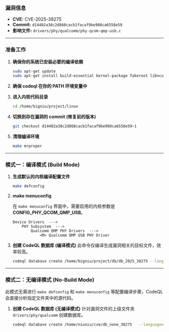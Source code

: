 ### **漏洞信息**

*   **CVE:** CVE-2025-38275
*   **Commit:** `d14402a38c2d868cacb1facaf9be908ca6558e59`
*   **影响文件:** `drivers/phy/qualcomm/phy-qcom-qmp-usb.c`

---

### **准备工作**

1.  **确保你的系统已安装必要的编译依赖**

    ```bash
    sudo apt-get update
    sudo apt-get install build-essential kernel-package fakeroot libncurses5-dev libssl-dev ccache flex bison libelf-dev clang llvm
    ```

2.  **确保 codeql 在你的 PATH 环境变量中**

3.  **进入内核代码目录**

    ```bash
    cd /home/bigniu/project/linux
    ```

4.  **切换到存在漏洞的 commit (修复前的版本)**

    ```bash
    git checkout d14402a38c2d868cacb1facaf9be908ca6558e59~1
    ```

5.  **清理编译环境**

    ```bash
    make mrproper
    ```

---

### **模式一：编译模式 (Build Mode)**

1.  **生成默认的内核编译配置文件**

    ```bash
    make defconfig
    ```

2.  **make menuconfig**

    在 `make menuconfig` 界面中，需要启用的内核参数是 **CONFIG_PHY_QCOM_QMP_USB**。

    ```text
    Device Drivers  --->
        PHY Subsystem  --->
            Qualcomm QMP PHY Drivers  --->
                <M> Qualcomm QMP USB PHY Driver
    ```

3.  **创建 CodeQL 数据库 (编译模式)**
    此命令仅编译生成漏洞相关的目标文件，效率较高。

    ```bash
    codeql database create /home/bigniu/project/db/db_2025_38275 --language=cpp --command="make LLVM=1 drivers/phy/qualcomm/phy-qcom-qmp-usb.o"
    ```

---

### **模式二：无编译模式 (No-Build Mode)**

此模式无需进行 `make defconfig` 和 `make menuconfig` 等配置编译步骤，CodeQL 会直接分析指定文件夹中的源代码。

1.  **创建 CodeQL 数据库 (无编译模式)**
    针对漏洞文件的上级文件夹 `drivers/phy/qualcomm` 创建数据库。

    ```bash
    codeql database create /home/niuniu/cve/db_none_38275   --language=cpp   --source-root=/home/niuniu/linux/drivers/phy/qualcomm   --build-mode=none
    ```
